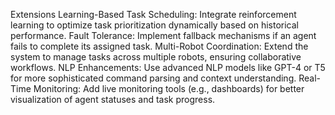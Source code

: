 Extensions
Learning-Based Task Scheduling:
Integrate reinforcement learning to optimize task prioritization dynamically based on historical performance.
Fault Tolerance:
Implement fallback mechanisms if an agent fails to complete its assigned task.
Multi-Robot Coordination:
Extend the system to manage tasks across multiple robots, ensuring collaborative workflows.
NLP Enhancements:
Use advanced NLP models like GPT-4 or T5 for more sophisticated command parsing and context understanding.
Real-Time Monitoring:
Add live monitoring tools (e.g., dashboards) for better visualization of agent statuses and task progress.
